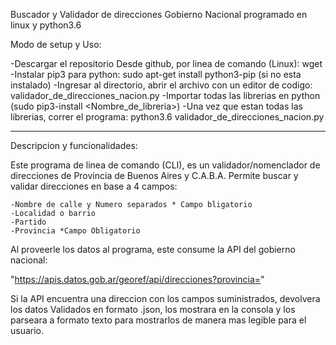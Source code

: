 Buscador y Validador de direcciones Gobierno Nacional programado en linux y python3.6

Modo de setup y Uso:

-Descargar el repositorio Desde github, por linea de comando (Linux): wget
-Instalar pip3 para python: sudo apt-get install python3-pip (si no esta instalado)
-Ingresar al directorio, abrir el archivo con un editor de codigo: validador_de_direcciones_nacion.py
-Importar todas las librerias en python (sudo pip3-install <Nombre_de_libreria>)
-Una vez que estan todas las librerias, correr el programa: python3.6 validador_de_direcciones_nacion.py

---------------------------------------------------------------------------------------------------------------

Descripcion y funcionalidades:

Este programa de linea de comando (CLI), es un validador/nomenclador de direcciones de Provincia de Buenos Aires y C.A.B.A.
Permite buscar y validar direcciones en base a 4 campos: 

    -Nombre de calle y Numero separados * Campo bligatorio
    -Localidad o barrio
    -Partido
    -Provincia *Campo Obligatorio
    

    
Al proveerle los datos al programa, este consume la API del gobierno nacional:

"https://apis.datos.gob.ar/georef/api/direcciones?provincia="

Si la API encuentra una direccion con los campos suministrados, devolvera los datos Validados en formato .json, los mostrara en la consola y los parseara a formato texto para mostrarlos de manera mas legible para el usuario.




